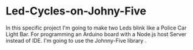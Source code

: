 # Led-Cycles-on-Johny-Five
In this specific project I'm going to make two Leds blink like a Police Car Light Bar. For programming an Arduino board with a Node.js host Server instead of IDE. I'm going to use the Johnny-Five library .
